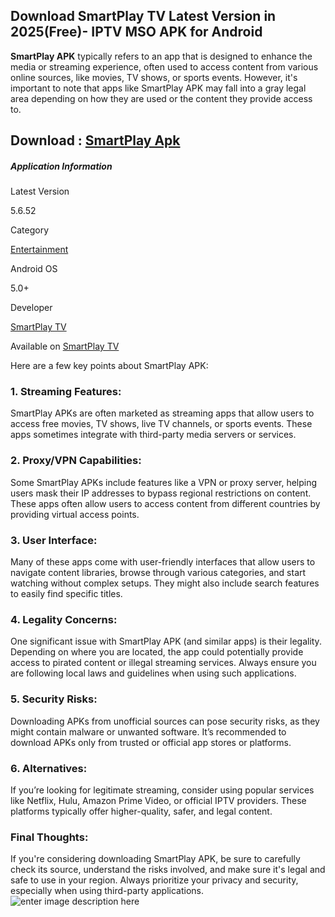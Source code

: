##  Download SmartPlay TV Latest Version in 2025(Free)- IPTV MSO APK for Android
**SmartPlay APK** typically refers to an app that is designed to enhance the media or streaming experience, often used to access content from various online sources, like movies, TV shows, or sports events. However, it's important to note that apps like SmartPlay APK may fall into a gray legal area depending on how they are used or the content they provide access to.
## Download : [SmartPlay Apk](https://www.apkroute.com/smartplay-apk/)
##### **Application Information**
Latest Version

5.6.52

Category

[Entertainment](https://apkpure.net/entertainment "Entertainment")

Android OS

5.0+

Developer

[SmartPlay TV](https://apkpure.net/developer/SmartPlay%20TV "Get more from SmartPlay TV")

Available on
[SmartPlay TV](https://play.google.com/store/apps/details?id=com.sslc.securetv.tv&referrer=utm_source=apkpure.com)

[](https://play.google.com/store/apps/details?id=com.sslc.securetv.tv&referrer=utm_source%3Dapkpure.com "Google Play")

[](https://apkpure.net/how-to/is-apkpure-safe-to-downlaod-apps-and-games "safe")
Here are a few key points about SmartPlay APK:

### 1. **Streaming Features:**

SmartPlay APKs are often marketed as streaming apps that allow users to access free movies, TV shows, live TV channels, or sports events. These apps sometimes integrate with third-party media servers or services.

### 2. **Proxy/VPN Capabilities:**

Some SmartPlay APKs include features like a VPN or proxy server, helping users mask their IP addresses to bypass regional restrictions on content. These apps often allow users to access content from different countries by providing virtual access points.

### 3. **User Interface:**

Many of these apps come with user-friendly interfaces that allow users to navigate content libraries, browse through various categories, and start watching without complex setups. They might also include search features to easily find specific titles.

### 4. **Legality Concerns:**

One significant issue with SmartPlay APK (and similar apps) is their legality. Depending on where you are located, the app could potentially provide access to pirated content or illegal streaming services. Always ensure you are following local laws and guidelines when using such applications.

### 5. **Security Risks:**

Downloading APKs from unofficial sources can pose security risks, as they might contain malware or unwanted software. It’s recommended to download APKs only from trusted or official app stores or platforms.

### 6. **Alternatives:**

If you’re looking for legitimate streaming, consider using popular services like Netflix, Hulu, Amazon Prime Video, or official IPTV providers. These platforms typically offer higher-quality, safer, and legal content.

### Final Thoughts:

If you're considering downloading SmartPlay APK, be sure to carefully check its source, understand the risks involved, and make sure it's legal and safe to use in your region. Always prioritize your privacy and security, especially when using third-party applications.
![enter image description here](https://appsparasmarttv.com/wp-content/uploads/2024/01/Smart-play-apk-para-Smart-tV.webp)
